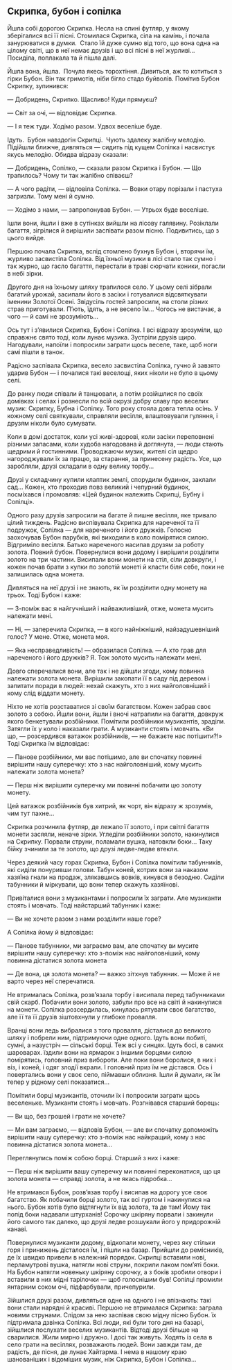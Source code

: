 ## Скрипка, бубон і сопілка

Йшла собі дорогою Скрипка.
Несла на спині футляр, у якому зберігалися всі її пісні.
Стомилася Скрипка, сіла на камінь, і почала занурюватися в думки.
 Стало їй дуже сумно від того, що вона одна на цілому світі, що в неї немає друзів і що всі пісні в неї журливі...
Посиділа, поплакала та й пішла далі.

Йшла вона, йшла.
 Почула якесь торохтіння.
Дивиться, аж то котиться з гірки Бубон.
Він так гримотів, ніби бігло стадо буйволів.
Помітив Бубон Скрипку, зупинився:

— Добридень, Скрипко.
Щасливо! Куди прямуєш?

— Світ за очі, — відповідає Скрипка.

— І я теж туди.
Ходімо разом.
Удвох веселіше буде.

Ідуть.
 Бубон навздогін Скрипці.
 Чують здалеку жалібну мелодію.
Підійшли ближче, дивляться — сидить під кущем Сопілка і насвистує якусь мелодію.
Обидва відразу сказали:

— Добридень, Сопілко, — сказали разом Скрипка і Бубон.
— Що трапилось?
Чому ти так жалібно співаєш?

— А чого радіти, — відповіла Сопілка. — Вовки отару порізали і пастуха загризли.
Тому мені й сумно.

— Ходімо з нами, — запропонував Бубон. — Утрьох буде веселіше.

Ішли вони, йшли і вже в сутінках вийшли на лісову галявину.
Розіклали багаття, зігрілися й вирішили заспівати разом пісню.
Подивитись, що з цього вийде.

Першою почала Скрипка, вслід стомлено бухнув Бубон і, вторячи їм, журливо засвистіла Сопілка.
Від їхньої музики в лісі стало так сумно і так журно, що гасло багаття, перестали в траві сюрчати коники, погасли в небі зірки.

Другого дня на їхньому шляху трапилося село.
У цьому селі зібрали багатий урожай, засипали його в засіки і готувалися відсвяткувати іменини Золотої Осені.
Звідусіль гостей запросили, на столи різних страв приготували.
П’ють, їдять, а не весело їм...
Чогось не вистачає, а чого — й самі не зрозуміють...

Ось тут і з’явилися Скрипка, Бубон і Сопілка.
І всі відразу зрозуміли, що справжнє свято тоді, коли лунає музика.
Зустріли друзів щиро.
Нагодували, напоїли і попросили заграти щось веселе, таке, щоб ноги самі пішли в танок.

Радісно заспівала Скрипка, весело засвистіла Сопілка, гучно й завзято ударив Бубон — і почалися такі веселощі, яких ніколи не було в цьому селі.

До ранку люди співали й танцювали, а потім розійшлися по своїх домівках і селах і рознесли по всій окрузі добру славу про веселих музик: Скрипку, Бубна і Сопілку.
Того року стояла довга тепла осінь.
У кожному селі святкували, справляли весілля, влаштовували гуляння, і друзям ніколи було сумувати.

Коли в домі достаток, коли усі живі-здорові, коли засіки переповнені різними запасами, коли худоба нагодована й доглянута, — люди стають щедрими й гостинними.
Проводжаючи музик, жителі сіл щедро нагороджували їх за працю, за старання, за принесену радість.
Усе, що заробляли, друзі складали в одну велику торбу...

Друзі у складчину купили клаптик землі, спорудили будинок, заклали сад...
Кожен, хто проходив повз великий і чепурний будинок, посміхався і промовляв: «Цей будинок належить Скрипці, Бубну і Сопілці».

Одного разу друзів запросили на багате й пишне весілля, яке тривало цілий тиждень.
Радісно виспівувала Скрипка для нареченої та її подружок, Сопілка — для нареченого і його дружків.
Голосно заохочував Бубон парубків, які виходили в коло помірятися силою.
Відгриміло весілля.
Батько нареченого насипав друзям за роботу золота.
Повний бубон.
Повернулися вони додому і вирішили розділити золото на три частини.
Висипали вони монети на стіл, сіли довкруги, і кожен почав брати з купки по золотій монеті й класти біля себе, поки не залишилась одна монета.

Дивляться на неї друзі і не знають, як їм розділити одну монету на трьох.
Тоді Бубон і каже:

— З-поміж вас я найгучніший і найважливіший, отже, монета мусить належати мені.

— Ні, — заперечила Скрипка, — в кого найніжніший, найзадушевніший голос?
У мене.
Отже, монета моя.

— Яка несправедливість! — образилася Сопілка. — А хто грав для нареченого і його дружків?
Я. Тож золото мусить належати мені.

Довго сперечалися вони, але так і не дійшли згоди, кому повинна належати золота монета.
Вирішили закопати її в саду під деревом і запитати поради в людей: нехай скажуть, хто з них найголовніший і кому слід віддати монету.

Ніхто не хотів розставатися зі своїм багатством.
Кожен забрав своє золото з собою.
Йшли вони, йшли і вночі натрапили на багаття, довкруж якого бенкетували розбійники.
Помітили розбійники музикантів, зраділи.
Затягли їх у коло і наказали грати.
А музиканти стоять і мовчать.
«Ви що, — розсердився ватажок розбійників, — не бажаєте нас потішити?!» Тоді Скрипка їм відповідає:

— Панове розбійники, ми вас потішимо, але ви спочатку повинні вирішити нашу суперечку: хто з нас найголовніший, кому мусить належати золота монета?

— Перш ніж вирішити суперечку ми повинні побачити цю золоту монету.

Цей ватажок розбійників був хитрий, як чорт, він відразу ж зрозумів, чим тут пахне...

Скрипка розчинила футляр, де лежало її золото, і при світлі багаття монети засяяли, неначе зірки.
Угледіли розбійники золото, накинулися на Скрипку.
Порвали струни, поламали вушка, натовкли боки...
Таку бійку зчинили за те золото, що друзі ледве-ледве втекли.

Через деякий часу горах Скрипка, Бубон і Сопілка помітили табунників, які сиділи понуривши голови.
Табун коней, котрих вони за наказом хазяїна гнали на продаж, злякавшись вовків, кинувся в безодню.
Сиділи табунники й міркували, що вони тепер скажуть хазяїнові.

Привіталися вони з музикантами і попросили їх заграти.
Але музиканти стоять і мовчать.
Тоді найстарший табунник і каже:

— Ви не хочете разом з нами розділити наше горе?

А Сопілка йому й відповідає:

— Панове табунники, ми заграємо вам, але спочатку ви мусите вирішити нашу суперечку: хто з-поміж нас найголовніший, кому повинна дістатися золота монета

— Де вона, ця золота монета? — важко зітхнув табунник. — Може й не варто через неї сперечатися.

Не втрималась Сопілка, розв’язала торбу і висипала перед табунниками свій скарб.
Побачили вони золото, забули про все на світі й накинулися на монети.
Сопілка розсердилась, кинулась рятувати своє багатство, але її та її друзів зіштовхнули у глибоке провалля.

Вранці вони ледь вибралися з того провалля, дісталися до великого шляху і побрели ним, підтримуючи одне одного.
Ідуть вони побиті, сумні, а назустріч — сільські борці.
Теж всі у синцях.
Ідуть босі, в самих шароварах.
їздили вони на ярмарок з іншими борцями силою помірятись, головний приз вибороти.
Але поки вони боролися, в них і віз, і коней, і одяг злодії вкрали.
І головний приз їм не дістався.
Ось і повертались вони у своє село, піймавши облизня.
Ішли й думали, як їм тепер у рідному селі показатися...

Помітили борці музикантів, оточили їх і попросили заграти щось веселеньке.
Музиканти стоять і мовчать.
Розгнівався старший борець:

— Ви що, без грошей і грати не хочете?

— Ми вам заграємо, — відповів Бубон, — але ви спочатку допоможіть вирішити нашу суперечку: хто з-поміж нас найкращий, кому з нас повинна дістатися золота монета...

Переглянулись поміж собою борці.
Старший з них і каже:

— Перш ніж вирішити вашу суперечку ми повинні переконатися, що ця золота монета — справді золота, а не якась підробка...

Не втримався Бубон, розв’язав торбу і висипав на дорогу усе своє багатство.
Як побачили борці золото, так всі гуртом і накинулися на нього.
Бубон хотів було відтягнути їх від золота, та де там!
Йому так попід боки надавали штурханів!
Сорочку шкіряну порвали і закинули його самого так далеко, що друзі ледве розшукали його у придорожній канаві.

Повернулися музиканти додому, відкопали монету, через яку стільки горя і принижень дісталося їм, і пішли на базар.
Прийшли до ремісників, де їх швидко привели в належний порядок.
Скрипці вставили нові, перламутрові вушка, натягли нові струни, покрили лаком пом’яті боки.
На Бубон натягли новеньку шкіряну сорочку, а з боків зробили отвори і вставили в них мідні тарілочки — щоб голоснішим був!
Сопілці промили янтарним соком очі, підфарбували, причепурили.

Зійшлися друзі разом, дивляться одне на одного і не впізнають: такі вони стали нарядні й красиві.
Першою не втрималася Скрипка: заграла новими струнами.
Слідом за нею заспівав свою мідну пісню Бубон.
їх підтримала дзвінка Сопілка.
Всі люди, які були того дня на базарі, зійшлися послухати веселих музикантів.
Відтоді друзі більше на сварилися.
Жили мирно і дружно.
І досі так живуть.
Ходять із села в село грати на весіллях, розважають людей.
Вони завжди там, де радість, де пісня, де лунає Хайтарма.
І нема в нашому краю шанованіших і відоміших музик, ніж Скрипка, Бубон і Сопілка...
